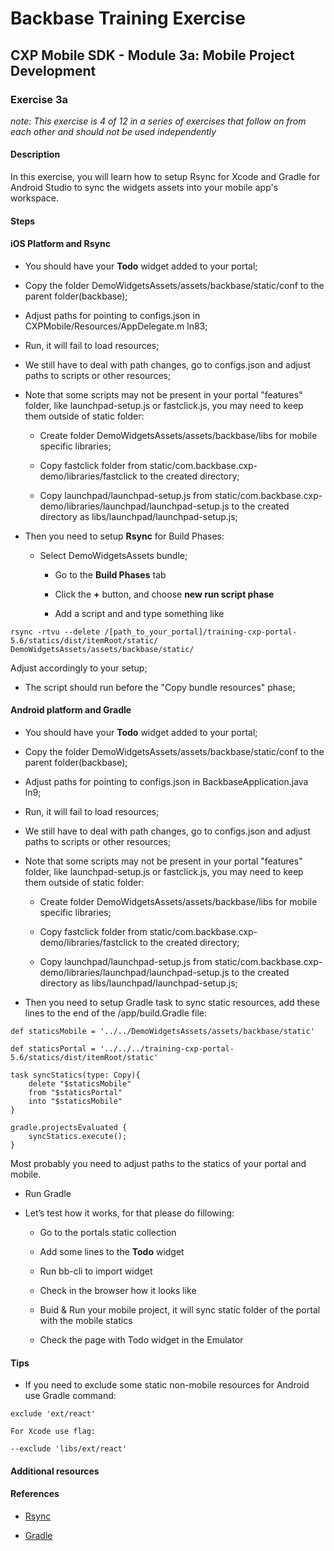 Backbase Training Exercise
==========================

CXP Mobile SDK - Module 3a: Mobile Project Development
------------------------------------------------------

### Exercise 3a

*note: This exercise is 4 of 12 in a series of exercises that follow on from
each other and should not be used independently*

#### Description

In this exercise, you will learn how to setup Rsync for Xcode and Gradle for
Android Studio to sync the widgets assets into your mobile app's workspace.

#### Steps

#### iOS Platform and Rsync

-   You should have your **Todo** widget added to your portal;

-   Copy the folder DemoWidgetsAssets/assets/backbase/static/conf to the parent
    folder(backbase);

-   Adjust paths for pointing to configs.json in
    CXPMobile/Resources/AppDelegate.m ln83;

-   Run, it will fail to load resources;

-   We still have to deal with path changes, go to configs.json and adjust paths
    to scripts or other resources;

-   Note that some scripts may not be present in your portal "features" folder,
    like launchpad-setup.js or fastclick.js, you may need to keep them outside
    of static folder:

    -   Create folder DemoWidgetsAssets/assets/backbase/libs for mobile specific
        libraries;

    -   Copy fastclick folder from
        static/com.backbase.cxp-demo/libraries/fastclick to the created
        directory;

    -   Copy launchpad/launchpad-setup.js from
        static/com.backbase.cxp-demo/libraries/launchpad/launchpad-setup.js to
        the created directory as libs/launchpad/launchpad-setup.js;

-   Then you need to setup **Rsync** for Build Phases:

    -   Select DemoWidgetsAssets bundle;

        -   Go to the **Build Phases** tab

        -   Click the **+** button, and choose **new run script phase**

        -   Add a script and and type something like

~~~~~~~~~~~~~~~~~~~~~~~~~~~~~~~~~~~~~~~~~~~~~~~~~~~~~~~~~~~~~~~~~~~~~~~~~~~~~~~~
rsync -rtvu --delete /[path_to_your_portal]/training-cxp-portal-5.6/statics/dist/itemRoot/static/
DemoWidgetsAssets/assets/backbase/static/
~~~~~~~~~~~~~~~~~~~~~~~~~~~~~~~~~~~~~~~~~~~~~~~~~~~~~~~~~~~~~~~~~~~~~~~~~~~~~~~~

Adjust accordingly to your setup;

-   The script should run before the "Copy bundle resources" phase;

#### Android platform and Gradle

-   You should have your **Todo** widget added to your portal;

-   Copy the folder DemoWidgetsAssets/assets/backbase/static/conf to the parent
    folder(backbase);

-   Adjust paths for pointing to configs.json in BackbaseApplication.java ln9;

-   Run, it will fail to load resources;

-   We still have to deal with path changes, go to configs.json and adjust paths
    to scripts or other resources;

-   Note that some scripts may not be present in your portal "features" folder,
    like launchpad-setup.js or fastclick.js, you may need to keep them outside
    of static folder:

    -   Create folder DemoWidgetsAssets/assets/backbase/libs for mobile specific
        libraries;

    -   Copy fastclick folder from
        static/com.backbase.cxp-demo/libraries/fastclick to the created
        directory;

    -   Copy launchpad/launchpad-setup.js from
        static/com.backbase.cxp-demo/libraries/launchpad/launchpad-setup.js to
        the created directory as libs/launchpad/launchpad-setup.js;

-   Then you need to setup Gradle task to sync static resources, add these lines
    to the end of the /app/build.Gradle file:

~~~~~~~~~~~~~~~~~~~~~~~~~~~~~~~~~~~~~~~~~~~~~~~~~~~~~~~~~~~~~~~~~~~~~~~~~~~~~~~~
def staticsMobile = '../../DemoWidgetsAssets/assets/backbase/static'

def staticsPortal = '../../../training-cxp-portal-5.6/statics/dist/itemRoot/static'

task syncStatics(type: Copy){
    delete "$staticsMobile"
    from "$staticsPortal"
    into "$staticsMobile"
}

gradle.projectsEvaluated {
    syncStatics.execute();
}
~~~~~~~~~~~~~~~~~~~~~~~~~~~~~~~~~~~~~~~~~~~~~~~~~~~~~~~~~~~~~~~~~~~~~~~~~~~~~~~~

Most probably you need to adjust paths to the statics of your portal and mobile.

-   Run Gradle

-   Let’s test how it works, for that please do fillowing:

    -   Go to the portals static collection

    -   Add some lines to the **Todo** widget

    -   Run bb-cli to import widget

    -   Check in the browser how it looks like

    -   Buid & Run your mobile project, it will sync static folder of the portal
        with the mobile statics

    -   Check the page with Todo widget in the Emulator

#### Tips

-   If you need to exclude some static non-mobile resources for Android use
    Gradle command:

~~~~~~~~~~~~~~~~~~~~~~~~~~~~~~~~~~~~~~~~~~~~~~~~~~~~~~~~~~~~~~~~~~~~~~~~~~~~~~~~
exclude 'ext/react'
~~~~~~~~~~~~~~~~~~~~~~~~~~~~~~~~~~~~~~~~~~~~~~~~~~~~~~~~~~~~~~~~~~~~~~~~~~~~~~~~

    For Xcode use flag:

~~~~~~~~~~~~~~~~~~~~~~~~~~~~~~~~~~~~~~~~~~~~~~~~~~~~~~~~~~~~~~~~~~~~~~~~~~~~~~~~
--exclude 'libs/ext/react'
~~~~~~~~~~~~~~~~~~~~~~~~~~~~~~~~~~~~~~~~~~~~~~~~~~~~~~~~~~~~~~~~~~~~~~~~~~~~~~~~

#### Additional resources

#### References

-   [Rsync](<https://rsync.samba.org/documentation.html>)

-   [Gradle](<https://docs.gradle.org/current/userguide/userguide.html>)
